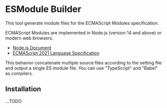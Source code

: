 
# ESModule Builder

This tool generate module files for the ECMAScript Modules specification.

ECMAScript Modules are implemented in Node.js (version 14 and above) or modern web browsers.

- [Node.js Document](https://nodejs.org/api/esm.html#esm_ecmascript_modules)
- [ECMAScript 2021 Language Specification](https://tc39.github.io/ecma262/#sec-modules)

This behavior concatenate multiple source files according to the setting file and output a single ES module file.
You can use "TypeScript" and "Babel" as compilers.

## Installation

...TODO